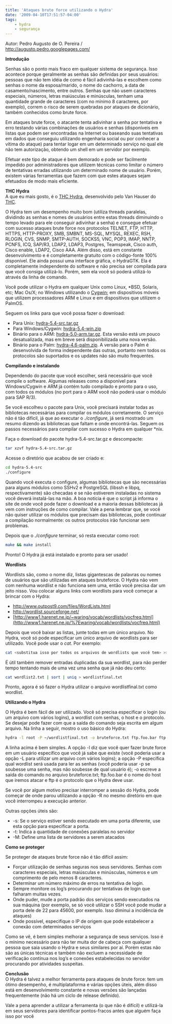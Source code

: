 ```yaml
---
title: 'Ataques brute force utilizando o Hydra'
date: '2009-04-10T17:51:57-04:00'
tags:
    - hydra
    - segurança
---
```


Autor: Pedro Augusto de O. Pereira / <http://augusto.pedro.googlepages.com/>

**Introdução**

Senhas são o ponto mais fraco em qualquer sistema de segurança. Isso acontece porque geralmente as senhas são definidas por seus usuários: pessoas que não tem idéia de como é fácil adivinhá-las e escolhem como senhas o nome da esposa/marido, o nome do cachorro, a data de casamento/nascimento, entre outros. Senhas que não usem caracteres especiais, números, letras maiúsculas e minúsculas, tenham uma quantidade grande de caracteres (com no mínimo 8 caracteres, por exemplo), correm o risco de serem quebradas por ataques de dicionário, também conhecidos como brute force.

Em ataques brute force, o atacante tenta adivinhar a senha por tentativa e erro testando várias combinações de usuários e senhas (disponíveis em listas que podem ser encontradas na Internet ou baseando suas tentativas em dados que conseguiu utilizando engenharia social ou por conhecer a vítima do ataque) para tentar logar em um determinado serviço no qual ele não tem autorização, obtendo um shell em um servidor por exemplo.

Efetuar este tipo de ataque é bem demorado e pode ser facilmente impedido por administradores que utilizem técnicas como limitar o número de tentativas erradas utilizando um determinado nome de usuário. Porém, existem várias ferramentas que fazem com que estes ataques sejam efetuados de modo mais eficiente.

**THC Hydra**  
A que eu mais gosto, é o [THC Hydra](http://www.thc.org/thc-hydra/), desenvolvido pelo Van Hauser do [THC](http://www.thc.org/).

O Hydra tem um desempenho muito bom (utiliza threads paralelas, dividindo as senhas e nomes de usuários entre estas threads diminuindo o tempo levado para ele conseguir adivinhar a senha) e consegue efetuar com sucesso ataques brute force nos protocolos TELNET, FTP, HTTP, HTTPS, HTTP-PROXY, SMB, SMBNT, MS-SQL, MYSQL, REXEC, RSH, RLOGIN, CVS, SNMP, SMTP-AUTH, SOCKS5, VNC, POP3, IMAP, NNTP, PCNFS, ICQ, SAP/R3, LDAP2, LDAP3, Postgres, Teamspeak, Cisco auth, Cisco enable, LDAP2, Cisco AAA. Além disso, está em constante desenvolvimento e é completamente gratuito com o código-fonte 100% disponível. Ele ainda possui uma interface gráfica, o HydraGTK. Ela é completamente independente do software e não precisa ser compilada para que você consiga utilizá-lo. Porém, sem ela você só poderá utilizá-lo através da linha de comando.

Você pode utilizar o Hydra em qualquer Unix como Linux, \*BSD, Solaris, etc; Mac Os/X; no Windows utilizando o [Cygwin](http://www.cygwin.com/); em dispositivos móveis que utilizem processadores ARM e Linux e em dispositivos que utilizem o PalmOS.

Seguem os links para que você possa fazer o download:

- Para Unix: [hydra-5.4-src.tar.gz](http://www.thc.org/releases/hydra-5.4-src.tar.gz)
- Para Windows/Cygwin: [hydra-5.4-win.zip](http://www.thc.org/thc-hydra/hydra-5.4-win.zip)
- Binário para o ARM: [hydra-5.0-arm.tar.gz](http://www.thc.org/thc-hydra/hydra-5.0-arm.tar.gz). Esta versão está um pouco desatualizada, mas em breve será disponibilizada uma nova versão.
- Binário para o Palm: [hydra-4.6-palm.zip](http://www.thc.org/thc-hydra/hydra-4.6-palm.zip). A versão para o Palm é desenvolvida de forma independente das outras, portanto nem todos os protocolos são suportados e os updates não são muito frequentes.

**Compilando e instalando**

Dependendo do pacote que você escolher, será necessário que você compile o software. Algumas releases como a disponível para Windows/Cygwin e ARM já contém tudo compilado e pronto para o uso, com todos os módulos (no port para o ARM você não poderá usar o módulo para SAP R/3).

Se você escolheu o pacote para Unix, você precisará instalar todas as bibliotecas necessárias para compilar os módulos corretamente. O serviço não é tão difícil, já que ao executar o *./configure*, já será mostrado um resumo dizendo as bibliotecas que faltam e onde encontrá-las. Seguem os passos necessários para compilar com sucesso o Hydra em qualquer \*nix.

Faça o download do pacote hydra-5.4-src.tar.gz e descompacte:

```bash
tar xzvf hydra-5.4-src.tar.gz
```

Acesse o diretório que acabou de ser criado e:

```bash
cd hydra-5.4-src
./configure
```

Quando você executa o configure, algumas bibliotecas que são necessárias para alguns módulos como SSHv2 e PostgreSQL (libssh e libpq, respectivamente) são checadas e se não estiverem instaladas no sistema você deverá instalá-las na mão. A boa notícia é que o script já informa o site de onde você pode fazer o download e a maioria dessas bibliotecas já vem com instruções de como compilar. Vale a pena lembrar que, se você não quiser utilizar os módulos que precisam das bibliotecas, pode continuar a compilação normalmente: os outros protocolos irão funcionar sem problemas.

Depois que o *./configure* terminar, só resta executar como root:

```bash
make && make install
```

Pronto! O Hydra já está instalado e pronto para ser usado!

**Wordlists**

Wordlists são, como o nome diz, listas gigantescas de palavras ou nomes de usuários que são utilizadas em ataques bruteforce. O Hydra não vem com nenhuma wordlist e não funciona sem uma, então você precisa dar um jeito nisso. Vou colocar alguns links com wordlists para você começar a brincar com o Hydra:

- <http://www.outpost9.com/files/WordLists.html>
- <http://wordlist.sourceforge.net/>
- [http://www1.harenet.ne.jp/~waring/vocab/wordlists/vocfreq.html](http://www1.harenet.ne.jp/%7Ewaring/vocab/wordlists/vocfreq.html)

Depois que você baixar as listas, junte todas em um único arquivo. No Hydra, você só pode especificar um único arquivo de wordlists para ser utilizado. Você pode usar o *cat*. Por exemplo:

```bash
cat <substitua isso por todos os arquivos de wordlists que você tem> >> wordlist2.txt
```

É útil também remover entradas duplicadas da sua wordlist, para não perder tempo tentando mais de uma vez uma senha que já não deu certo:

```bash
cat wordlist2.txt | sort | uniq > wordlistfinal.txt
```

Pronto, agora é só fazer o Hydra utilizar o arquivo wordlistfinal.txt como wordlist.

**Utilizando o Hydra**

O Hydra é bem fácil de ser utilizado. Você só precisa especificar o login (ou um arquivo com vários logins), a wordlist com senhas, o host e o protocolo. Se desejar pode fazer com que a saída do comando seja escrita em algum arquivo. Na linha a seguir, mostro o uso básico do Hydra:

```bash
hydra -l root -P ~/wordlistfinal.txt -o bruteforce.txt ftp.foo.bar ftp
```

A linha acima é bem simples. A opção -l diz que você quer fazer brute force em um usuário específico que você já sabe que existe (você poderia usar a opção -L para utilizar um arquivo com vários logins); a opção -P específica qual wordlist será usada para ler as senhas (você poderia usar -p se soubesse uma senha, mas não soubesse de qual usuário é); -o escreve a saída do comando no arquivo bruteforce.txt; ftp.foo.bar é o nome do host que iremos atacar e ftp é o protocolo que o Hydra deve usar.

Se você por algum motivo precisar interromper a sessão do Hydra, pode começar de onde parou utilizando a opção -R no mesmo diretório em que você interrompeu a execução anterior.

Outras opções úteis são:

- -s: Se o serviço estiver sendo executado em uma porta diferente, use esta opção para especificar a porta.
- -t: Indica a quantidade de conexões paralelas no servidor
- -M: Define uma lista de servidores a serem atacados

**Como se proteger**

Se proteger de ataques brute force não é tão difícil assim:

- Forçar utilização de senhas seguras nos seus servidores. Senhas com caracteres especiais, letras maiúsculas e minúsculas, números e um comprimento de pelo menos 8 caracteres.
- Determinar um número máximo de erros na tentativa de login.
- Sempre monitore os log’s procurando por tentativas de login que falharam muitas vezes.
- Onde puder, mude a porta padrão dos serviços sendo executados na sua máquina (por exemplo, se só você utilizar o SSH você pode mudar a porta dele de 22 para 45600, por exemplo. Isso diminui a incidência de ataques)
- Onde possível, especifique o IP de origem que pode estabelecer a conexão com determinados serviços

Como se vê, é bem simples melhorar a segurança de seus serviços. Isso é o mínimo necessário para não ter muita dor de cabeça com qualquer pessoa que saia usando o Hydra e seus similares por aí. Porém estas não são as únicas técnicas e também não excluem a necessidade de verificação contínua nos log’s e conexões estabelecidas no servidor procurando por atividades suspeitas.

**Conclusão**  
O Hydra é talvez a melhor ferramenta para ataques de brute force: tem um ótimo desempenho, é multiplataforma e várias opções úteis, além disso está em desenvolvimento constante e novas versões são lançadas frequentemente (não há um ciclo de release definido).

Vale a pena aprender a utilizar a ferramenta (o que não é difícil) e utilizá-la em seus servidores para identificar pontos-fracos antes que alguém faça isso por você
